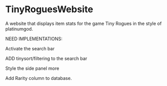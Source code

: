 # TinyRoguesWebsite
A website that displays item stats for the game Tiny Rogues in the style of platinumgod. 


NEED IMPLEMENTATIONS:

Activate the search bar

ADD tinysort/filtering to the search bar

Style the side panel more

Add Rarity column to database.
